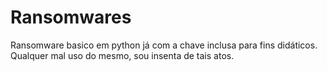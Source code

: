 # Ransomwares
Ransomware basico em python já com a chave inclusa para fins didáticos. 
Qualquer mal uso do mesmo, sou insenta de tais atos.

